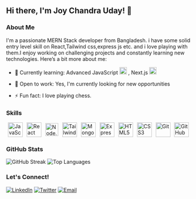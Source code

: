 ## Hi there, I'm Joy Chandra Uday! 👋

### About Me
I'm a passionate MERN Stack developer from Bangladesh. i have some solid entry level skill on React,Tailwind css,express js etc. and i love playing with them.I enjoy working on challenging projects and constantly learning new technologies. Here’s a bit more about me:

- 🌱 Currently learning: Advanced JavaScript  <img src="https://img.shields.io/badge/-JavaScript-F7DF1E?style=for-the-badge&logo=javascript&logoColor=black" alt="JavaScript" height="20"/> , Next.js <img src="https://img.shields.io/badge/-Next.js-000000?style=for-the-badge&logo=next.js&logoColor=white" alt="Next.js" height="20"/>

- 💼 Open to work: Yes, I'm currently looking for new opportunities
- ⚡ Fun fact: I love playing chess.


### Skills
<div style="display: flex; justify-content: space-around; align-items: center;">
    <img src="https://img.shields.io/badge/-JavaScript-F7DF1E?style=for-the-badge&logo=javascript&logoColor=black" alt="JavaScript" height="40"/>
    <img src="https://img.shields.io/badge/-React-61DAFB?style=for-the-badge&logo=react&logoColor=white" alt="React" height="40"/>
    <img src="https://img.shields.io/badge/-Node.js-339933?style=for-the-badge&logo=node.js&logoColor=white" alt="Node.js" height="35"/>
    <img src="https://img.shields.io/badge/-Tailwind%20CSS-38B2AC?style=for-the-badge&logo=tailwind-css&logoColor=white" alt="Tailwind CSS" height="40"/>
    <img src="https://img.shields.io/badge/-MongoDB-47A248?style=for-the-badge&logo=mongodb&logoColor=white" alt="MongoDB" height="40"/>
    <img src="https://img.shields.io/badge/-Express.js-000000?style=for-the-badge&logo=express&logoColor=white" alt="Express.js" height="40"/>
    <img src="https://img.shields.io/badge/-HTML5-E34F26?style=for-the-badge&logo=html5&logoColor=white" alt="HTML5" height="40"/>
    <img src="https://img.shields.io/badge/-CSS3-1572B6?style=for-the-badge&logo=css3&logoColor=white" alt="CSS3" height="40"/>
    <img src="https://img.shields.io/badge/-Git-F05032?style=for-the-badge&logo=git&logoColor=white" alt="Git" height="40"/>
    <img src="https://img.shields.io/badge/-GitHub-181717?style=for-the-badge&logo=github&logoColor=white" alt="GitHub" height="40"/>
</div>

### GitHub Stats
![GitHub Streak](https://github-readme-streak-stats.herokuapp.com/?user=joychandrauday&theme=radical)
![Top Languages](https://github-readme-stats.vercel.app/api/top-langs/?username=joychandrauday&layout=compact&theme=radical)


### Let's Connect!
[![LinkedIn](https://img.shields.io/badge/-LinkedIn-0077B5?style=flat&logo=linkedin&logoColor=white)](https://www.linkedin.com/in/joychandrauday)
[![Twitter](https://img.shields.io/badge/-Twitter-1DA1F2?style=flat&logo=twitter&logoColor=white)](https://twitter.com/joychandrauday)
[![Email](https://img.shields.io/badge/-Email-D14836?style=flat&logo=gmail&logoColor=white)](mailto:joychandraud@example.com)
